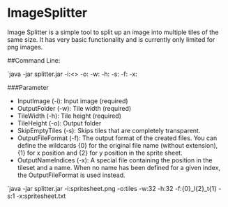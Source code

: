 ImageSplitter
=============

Image Splitter is a simple tool to split up an image into multiple tiles of the same size. It has very basic functionality and is currently only limited for png images.

##Command Line:

`java -jar splitter.jar -i:<<InputImage>> -o:<OutputFolder> -w:<TileWidth> -h:<TileHeight> -s:<SkipEmptyFiles> -f:<OutputFileFormat> -x:<OutputNameIndices>

###Parameter

* InputImage (-i): Input image (required)
* OutputFolder (-w): Tile width (required)
* TileWidth (-h): Tile height (required)
* TileHeight (-o): Output folder
* SkipEmptyTiles (-s): Skips tiles that are completely transparent.
* OutputFileFormat (-f): The output format of the created files. You can define the wildcards {0} for the original file name (without extension), {1} for x position and {2} for y position in the sprite sheet.
* OutputNameIndices (-x): A special file containing the position in the tileset and a name. When no name has been defined for a given index, the OutputFileFormat is used instead.

`java -jar splitter.jar -i:spritesheet.png -o:tiles -w:32 -h:32 -f:{0}_l{2}_t{1} -s:1 -x:spritesheet.txt

 



